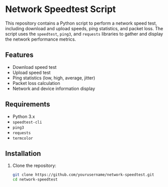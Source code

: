 # Network Speedtest Script

This repository contains a Python script to perform a network speed test, including download and upload speeds, ping statistics, and packet loss. The script uses the `speedtest`, `ping3`, and `requests` libraries to gather and display the network performance metrics.

## Features

- Download speed test
- Upload speed test
- Ping statistics (low, high, average, jitter)
- Packet loss calculation
- Network and device information display

## Requirements

- Python 3.x
- `speedtest-cli`
- `ping3`
- `requests`
- `termcolor`

## Installation

1. Clone the repository:
   ```bash
   git clone https://github.com/yourusername/network-speedtest.git
   cd network-speedtest
